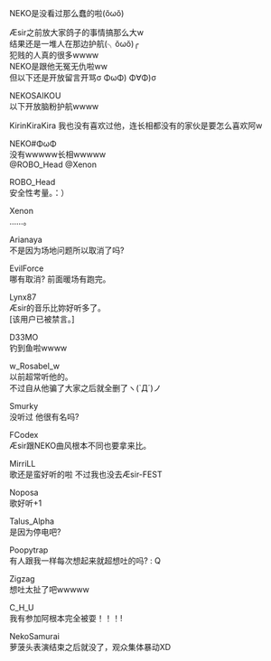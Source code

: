 NEKO是没看过那么蠢的啦(ŏωŏ)  

Æsir之前放大家鸽子的事情搞那么大w  
结果还是一堆人在那边护航(╮ŏωŏ)╭  
犯贱的人真的很多wwww  
NEKO是跟他无冤无仇啦ww  
但以下还是开放留言开骂σ ΦωΦ) Φ∀Φ)σ  

NEKOSAIKOU  
以下开放脑粉护航wwww  

KirinKiraKira
我也没有喜欢过他，连长相都没有的家伙是要怎么喜欢阿w  

NEKO#ΦωΦ  
没有wwwww长相wwwww  
@ROBO_Head @Xenon  

ROBO_Head  
安全性考量。：）

Xenon  
……。  

Arianaya  
不是因为场地问题所以取消了吗?  

EvilForce  
哪有取消? 前面暖场有跑完。  

Lynx87  
Æsir的音乐比妳好听多了。  
[该用户已被禁言。]  

D33MO  
钓到鱼啦wwww  

w\_Rosabel\_w  
以前超常听他的。  
不过自从他骗了大家之后就全删了ヽ(`Д´)ノ  

Smurky  
没听过  他很有名吗?  

FCodex  
Æsir跟NEKO曲风根本不同也要拿来比。  

MirriLL  
歌还是蛮好听的啦 不过我也没去Æsir-FEST

Noposa  
歌好听+1  

Talus_Alpha  
是因为停电吧?  

Poopytrap  
有人跟我一样每次想起来就超想吐的吗? : Q  

Zigzag  
想吐太扯了吧wwwww  

C\_H\_U  
我有参加阿根本完全被耍！！！!  

NekoSamurai  
萝菠头表演结束之后就没了，观众集体暴动XD